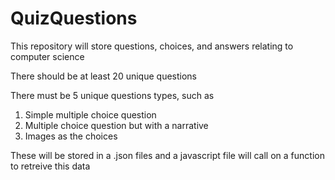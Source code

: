 # QuizQuestions
This repository will store questions, choices, and answers relating to computer science

There should be at least 20 unique questions

There must be 5 unique questions types, such as
  1. Simple multiple choice question
  2. Multiple choice question but with a narrative
  3. Images as the choices

These will be stored in a .json files and a javascript file will call on a function to retreive this data
